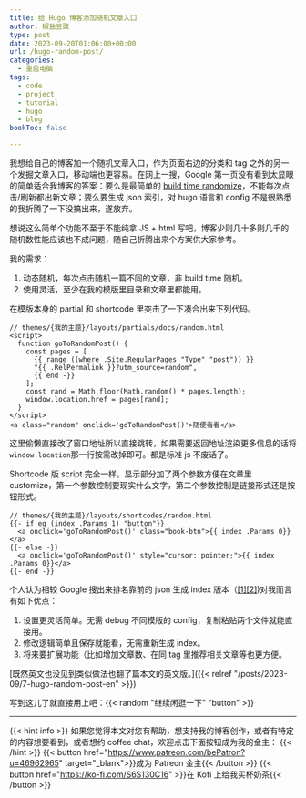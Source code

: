 ```yaml
---
title: 给 Hugo 博客添加随机文章入口
author: 椒盐豆豉
type: post
date: 2023-09-20T01:06:00+00:00
url: /hugo-random-post/
categories:
  - 重启电脑
tags:
  - code
  - project
  - tutorial
  - hugo 
  - blog
bookToc: false

---
```


我想给自己的博客加一个随机文章入口，作为页面右边的分类和 tag 之外的另一个发掘文章入口，移动端也更容易。在网上一搜，Google 第一页没有看到太显眼的简单适合我博客的答案：要么是最简单的 [build time randomize](https://geekthis.net/post/hugo-random-numbers/)，不能每次点击/刷新都出新文章；要么要生成 json 索引，对 hugo 语言和 config 不是很熟悉的我折腾了一下没搞出来，遂放弃。

想说这么简单个功能不至于不能纯拿 JS + html 写吧，博客少则几十多则几千的随机数性能应该也不成问题，随自己折腾出来个方案供大家参考。

<!--more-->

我的需求：
1. 动态随机，每次点击随机一篇不同的文章，非 build time 随机。
2. 使用灵活，至少在我的模版里目录和文章里都能用。

在模版本身的 partial 和 shortcode 里突击了一下凑合出来下列代码。

```
// themes/{我的主题}/layouts/partials/docs/random.html
<script>
  function goToRandomPost() {
    const pages = [
      {{ range ((where .Site.RegularPages "Type" "post")) }}
      "{{ .RelPermalink }}?utm_source=random",
      {{ end -}}
    ];
    const rand = Math.floor(Math.random() * pages.length);
    window.location.href = pages[rand];
  }
</script>
<a class="random" onclick='goToRandomPost()'>随便看看</a>
```
这里偷懒直接改了窗口地址所以直接跳转，如果需要返回地址渲染更多信息的话将`window.location`那一行按需改掉即可。都是标准 js 不废话了。

Shortcode 版 script 完全一样，显示部分加了两个参数方便在文章里 customize，第一个参数控制要现实什么文字，第二个参数控制是链接形式还是按钮形式。

```
// themes/{我的主题}/layouts/shortcodes/random.html
{{- if eq (index .Params 1) "button"}}
  <a onclick='goToRandomPost()' class="book-btn">{{ index .Params 0}}</a>
{{- else -}}
  <a onclick='goToRandomPost()' style="cursor: pointer;">{{ index .Params 0}}</a>
{{- end -}}
```

个人认为相较 Google 搜出来排名靠前的 json 生成 index 版本（[[1]](https://discourse.gohugo.io/t/how-to-get-a-random-post-link/28957)[[2]](https://kevinquinn.fun/blog/add-a-random-page-button-to-hugo-site/))对我而言有如下优点：
1. 设置更灵活简单。无需 debug 不同模版的 config，复制粘贴两个文件就能直接用。
2. 修改逻辑简单且保存就能看，无需重新生成 index。
3. 将来要扩展功能（比如增加文章数、在同 tag 里推荐相关文章等也更方便。

[既然英文也没见到类似做法也翻了篇本文的英文版。]({{< relref "/posts/2023-09/7-hugo-random-post-en" >}})

写到这儿了就直接用上吧：{{< random "继续闲逛一下" "button" >}}

---
{{< hint info >}}
如果您觉得本文对您有帮助，想支持我的博客创作，或者有特定的内容想要看到，或者想约 coffee chat，欢迎点击下面按钮成为我的金主：
{{< /hint >}}
{{< button href="https://www.patreon.com/bePatron?u=46962965" target="_blank">}}成为 Patreon 金主{{< /button >}}
{{< button href="https://ko-fi.com/S6S130C16" >}}在 Kofi 上给我买杯奶茶{{< /button >}}
